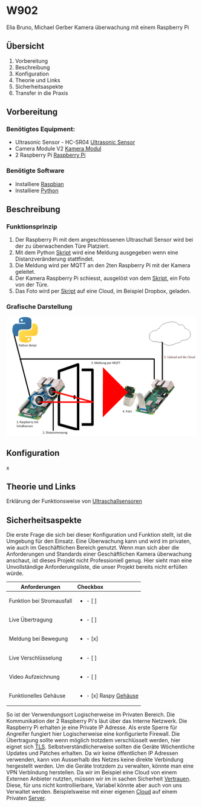 # W902
Elia Bruno, Michael Gerber
Kamera überwachung mit einem Raspberry Pi 
## Übersicht
1. Vorbereitung
2. Beschreibung
3. Konfiguration
4. Theorie und Links
5. Sicherheitsaspekte
6. Transfer in die Praxis

## Vorbereitung
### Benötigtes Equipment:
* Ultrasonic Sensor - HC-SR04 [Ultrasonic Sensor](https://www.sparkfun.com/products/13959 "Ultrasonic Sensor Link")
* Camera Module V2 [Kamera Modul](https://www.raspberrypi.org/products/camera-module-v2/ "Kamera Modul Link")
* 2 Raspberry Pi [Raspberry Pi](https://www.raspberrypi.org/products/ "Raspberry Pi Link")
### Benötigte Software
* Installiere [Raspbian](https://www.raspberrypi.org/downloads/raspbian/ "Raspbian Download Link")
* Installiere [Python](https://www.python.org/downloads/ "Python Download Link")


## Beschreibung
### Funktionsprinzip
1. Der Raspberry Pi mit dem angeschlossenen Ultraschall Sensor wird bei der zu überwachenden Türe Platziert.
2. Mit dem Python [Skript](https://github.com/Uelimueli/W902) wird eine Meldung ausgegeben wenn eine Distanzveränderung stattfindet.
3. Die Meldung wird per MQTT an den 2ten Raspberry Pi mit der Kamera geleitet.
4. Der Kamera Raspberry Pi schiesst, ausgelöst von dem [Skript](https://github.com/Uelimueli/W902), ein Foto von der Türe.
5. Das Foto wird per [Skript](https://github.com/Uelimueli/W902) auf eine Cloud, im Beispiel Dropbox, geladen.

### Grafische Darstellung

![Grafik](https://github.com/Uelimueli/W902/blob/master/Grafik.png "Darstellung Grafisch")

## Konfiguration
x

## Theorie und Links
Erklärung der Funktionsweise von [Ultraschallsensoren](https://www.microsonic.de/de/service/ultraschallsensoren/prinzip.htm "Ultraschallsensor Funktion")

## Sicherheitsaspekte
Die erste Frage die sich bei dieser Konfiguration und Funktion stellt, ist die Umgebung für den Einsatz.
Eine Überwachung kann und wird im privaten, wie auch im Geschäftlichen Bereich genutzt.
Wenn man sich aber die Anforderungen und Standards einer Geschäftlichen Kamera überwachung anschaut, ist dieses Projekt nicht Professioniell genug.
Hier sieht man eine Unvollständige Anforderungsliste, die unser Projekt bereits nicht erfüllen würde.

| Anforderungen               | Checkbox                                                                                                |
| --------------------------- | :------------------------------------------------------------------------------------------------------ |
| Funktion bei Stromausfall | <ul><li>- [ ] </li></ul>                                                                                  |
| Live Übertragung          | <ul><li>- [ ] </li></ul>                                                                                  |
| Meldung bei Bewegung      | <ul><li>- [x] </li></ul>                                                                                  |
| Live Verschlüsselung      | <ul><li>- [ ] </li></ul>                                                                                  |
| Video Aufzeichnung        | <ul><li>- [ ] </li></ul>                                                                                  |
| Funktionelles Gehäuse     | <ul><li>- [x] Raspy [Gehäuse](https://www.pi-shop.ch/gehause/kamera-gehaeuse "Kamera Gehäuse") </li></ul> |

So ist der Verwendungsort Logischerweise im Privaten Bereich.
Die Kommunikation der 2 Raspberry Pi's läut über das Interne Netzwerk. Die Raspberry Pi erhalten je eine Private IP Adresse.
Als erste Sperre für Angreifer fungiert hier Logischerweise eine konfigurierte Firewall.
Die Übertragung sollte wenn möglich trotzdem verschlüsselt werden, hier eignet sich [TLS](http://www.kryptowissen.de/transport-layer-security-tls.php "TLS Verschlüsselung erklärt").
Selbstverständlicherweise sollten die Geräte Wöchentliche Updates und Patches erhalten.
Da wir keine öffentlichen IP Adressen verwenden, kann von Ausserhalb des Netzes keine direkte Verbindung hergestellt werden. Um die Geräte trotzdem zu verwalten, könnte man  eine VPN Verbîndung herstellen.
Da wir im Beispiel eine Cloud von einem Externen Anbieter nutzten, müssen wir im in sachen Sicherheit [Vertrauen](https://www.dropbox.com/de/security#datensicherheit "Datensicherheit DropBox").
Diese, für uns nicht kontrollierbare, Variabel könnte aber auch von uns Verwaltet werden. Beispielsweise mit einer eigenen [Cloud](https://owncloud.org/download/ "OwnCloud") auf einem Privaten [Server](https://www.hosttech.ch/server "Hosttech").
